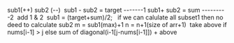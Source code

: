 sub1(++)  sub2 (--)
​
sub1 - sub2 = target -------1
sub1+ sub2 = sum ---------2
​
add 1 & 2
​
sub1 = (target+sum)/2;
​
​
if we can calulate all subset1 then no deed to calculate sub2
m = sub1(max)+1
n = n+1(size of arr+1)
​
take above if nums[i-1] > j
else
sum of diagonal(i-1[j-nums[i-1]]) + above
​
